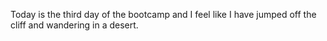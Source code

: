 Today is the third day of the bootcamp and I feel like I have jumped off the cliff and wandering in a desert.

